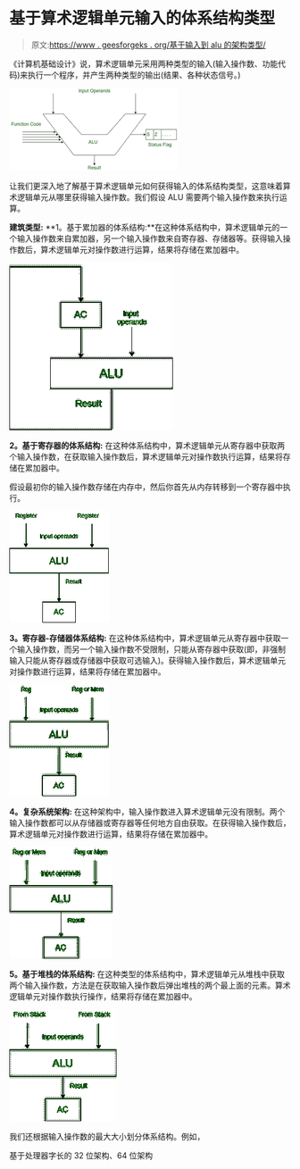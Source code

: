 # 基于算术逻辑单元输入的体系结构类型

> 原文:[https://www . geesforgeks . org/基于输入到 alu 的架构类型/](https://www.geeksforgeeks.org/types-of-architecture-based-on-input-to-alu/)

《计算机基础设计》说，算术逻辑单元采用两种类型的输入(输入操作数、功能代码)来执行一个程序，并产生两种类型的输出(结果、各种状态信号。)

![](img/22bbc4cd70ee72a1e608d4b8f381108c.png)

让我们更深入地了解基于算术逻辑单元如何获得输入的体系结构类型，这意味着算术逻辑单元从哪里获得输入操作数。我们假设 ALU 需要两个输入操作数来执行运算。

**建筑类型:**
**1。基于累加器的体系结构:**在这种体系结构中，算术逻辑单元的一个输入操作数来自累加器，另一个输入操作数来自寄存器、存储器等。获得输入操作数后，算术逻辑单元对操作数进行运算，结果将存储在累加器中。

![](img/fe5cc6a773ddac997fd68f8f479e1625.png)

**2。基于寄存器的体系结构:**
在这种体系结构中，算术逻辑单元从寄存器中获取两个输入操作数，在获取输入操作数后，算术逻辑单元对操作数执行运算，结果将存储在累加器中。

假设最初你的输入操作数存储在内存中，然后你首先从内存转移到一个寄存器中执行。

![](img/de23a72949f239149992b79543b535af.png)

**3。寄存器-存储器体系结构:**
在这种体系结构中，算术逻辑单元从寄存器中获取一个输入操作数，而另一个输入操作数不受限制，只能从寄存器中获取(即，非强制输入只能从寄存器或存储器中获取可选输入)。获得输入操作数后，算术逻辑单元对操作数进行运算，结果将存储在累加器中。

![](img/80585e7ccf75979e59b629f7bd303312.png)

**4。复杂系统架构:**
在这种架构中，输入操作数进入算术逻辑单元没有限制。两个输入操作数都可以从存储器或寄存器等任何地方自由获取。在获得输入操作数后，算术逻辑单元对操作数进行运算，结果将存储在累加器中。

![](img/4421782ec306ad04338cc62525db7b7f.png)

**5。基于堆栈的体系结构:**
在这种类型的体系结构中，算术逻辑单元从堆栈中获取两个输入操作数，方法是在获取输入操作数后弹出堆栈的两个最上面的元素。算术逻辑单元对操作数执行操作，结果将存储在累加器中。

![](img/44a5c1a281cbb5a0237fba8d1e107c6d.png)

我们还根据输入操作数的最大大小划分体系结构。例如，

基于处理器字长的 32 位架构、64 位架构